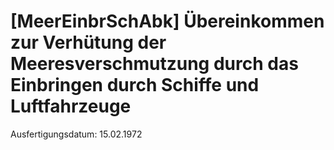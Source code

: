# [MeerEinbrSchAbk] Übereinkommen zur Verhütung der Meeresverschmutzung durch das Einbringen durch Schiffe und Luftfahrzeuge

Ausfertigungsdatum: 15.02.1972

 